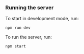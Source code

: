 ### Running the server

To start in development mode, run:

```
npm run dev
```

To run the server, run:

```
npm start
```
